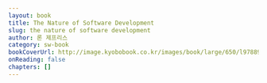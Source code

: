 ```yaml
---
layout: book
title: The Nature of Software Development
slug: the nature of software development
author: 론 제프리스
category: sw-book
bookCoverUrl: http://image.kyobobook.co.kr/images/book/large/650/l9788968484650.jpg
onReading: false
chapters: []
---
```

